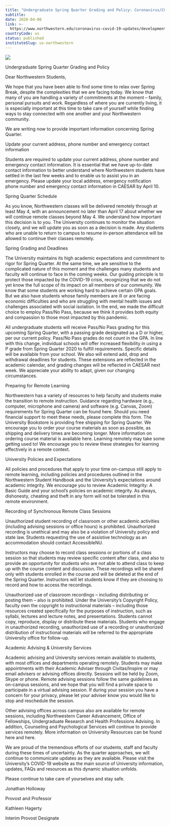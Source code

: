 ```yaml
---
title: "Undergraduate Spring Quarter Grading and Policy: Coronavirus/COVID-19 Updates"
subtitle: 
date: 2020-04-08
link: >-
  https://www.northwestern.edu/coronavirus-covid-19-updates/developments/undergraduate-spring-quarter-grading-and-policy.html
countryCode: us
status: published
instituteSlug: us-northwestern
---
```

![](https://common.northwestern.edu/v8/images/northwestern-thumbnail.jpg)

Undergraduate Spring Quarter Grading and Policy

Dear Northwestern Students,

We hope that you have been able to find some time to relax over Spring Break, despite the complexities that we are facing today. We know that many of you are handling a variety of commitments at the moment – family, personal pursuits and work. Regardless of where you are currently living, it is especially important at this time to take care of yourself while finding ways to stay connected with one another and your Northwestern community.

We are writing now to provide important information concerning Spring Quarter.

Update your current address, phone number and emergency contact information

Students are required to update your current address, phone number and emergency contact information. It is essential that we have up-to-date contact information to better understand where Northwestern students have settled in the last few weeks and to enable us to assist you in an emergency. Please update your local address, emergency notification phone number and emergency contact information in CAESAR by April 10.

Spring Quarter Schedule

As you know, Northwestern classes will be delivered remotely through at least May 4, with an announcement no later than April 17 about whether we will continue remote classes beyond May 4. We understand how important this decision is to you. The University continues to monitor the situation closely, and we will update you as soon as a decision is made. Any students who are unable to return to campus to resume in-person attendance will be allowed to continue their classes remotely.

Spring Grading and Deadlines

The University maintains its high academic expectations and commitment to rigor for Spring Quarter. At the same time, we are sensitive to the complicated nature of this moment and the challenges many students and faculty will continue to face in the coming weeks. Our guiding principle is to protect those impacted by the COVID-19 crisis, recognizing that we do not yet know the full scope of its impact on all members of our community. We know that some students are working hard to achieve certain GPA goals. But we also have students whose family members are ill or are facing economic difficulties and who are struggling with mental health issues and challenges associated with social isolation. In the end, we made the difficult choice to employ Pass/No Pass, because we think it provides both equity and compassion to those most impacted by this pandemic.

All undergraduate students will receive Pass/No Pass grading for this upcoming Spring Quarter, with a passing grade designated as a D or higher, per our current policy. Pass/No Pass grades do not count in the GPA. In line with this change, individual schools will offer increased flexibility in using a P grade from Spring Quarter 2020 to fulfill requirements. Specific details will be available from your school. We also will extend add, drop and withdrawal deadlines for students. These extensions are reflected in the academic calendar, and grading changes will be reflected in CAESAR next week. We appreciate your ability to adapt, given our changing circumstances.

Preparing for Remote Learning

Northwestern has a variety of resources to help faculty and students make the transition to remote instruction. Guidance regarding hardware (e.g., computer, microphone and camera) and software (e.g. Canvas, Zoom) requirements for Spring Quarter can be found here. Should you need financial support to meet these needs, please complete this form. The University Bookstore is providing free shipping for Spring Quarter. We encourage you to order your course materials as soon as possible, as shipping and delivery times are becoming longer. More information on ordering course material is available here. Learning remotely may take some getting used to! We encourage you to review these strategies for learning effectively in a remote context.

University Policies and Expectations

All policies and procedures that apply to your time on-campus still apply to remote learning, including policies and procedures outlined in the Northwestern Student Handbook and the University’s expectations around academic integrity. We encourage you to review Academic Integrity: A Basic Guide and your school’s policies on academic integrity. As always, dishonesty, cheating and theft in any form will not be tolerated in this remote environment.

Recording of Synchronous Remote Class Sessions

Unauthorized student recording of classroom or other academic activities (including advising sessions or office hours) is prohibited. Unauthorized recording is unethical and may also be a violation of University policy and state law. Students requesting the use of assistive technology as an accommodation should contact AccessibleNU.

Instructors may choose to record class sessions or portions of a class session so that students may review specific content after class, and also to provide an opportunity for students who are not able to attend class to keep up with the course content and discussion. These recordings will be shared only with students enrolled in the course and will be deleted at the end of the Spring Quarter. Instructors will let students know if they are choosing to record and how to access the recordings.

Unauthorized use of classroom recordings – including distributing or posting them – also is prohibited. Under the University’s Copyright Policy, faculty own the copyright to instructional materials – including those resources created specifically for the purposes of instruction, such as syllabi, lectures and lecture notes, and presentations. Students cannot copy, reproduce, display or distribute these materials. Students who engage in unauthorized recording, unauthorized use of a recording or unauthorized distribution of instructional materials will be referred to the appropriate University office for follow-up.

Academic Advising & University Services

Academic advising and University services remain available to students, with most offices and departments operating remotely. Students may make appointments with their Academic Adviser through Civitas/Inspire or may email advisers or advising offices directly. Sessions will be held by Zoom, Skype or phone. Remote advising sessions follow the same guidelines as on-campus sessions, and we hope that you will find a private space to participate in a virtual advising session. If during your session you have a concern for your privacy, please let your adviser know you would like to stop and reschedule the session.

Other advising offices across campus also are available for remote sessions, including Northwestern Career Advancement, Office of Fellowships, Undergraduate Research and Health Professions Advising. In addition, Counseling and Psychological Services will continue to provide services remotely. More information on University Resources can be found here and here.

We are proud of the tremendous efforts of our students, staff and faculty during these times of uncertainty. As the quarter approaches, we will continue to communicate updates as they are available. Please visit the University’s COVID-19 website as the main source of University information, updates, FAQs and resources as this dynamic situation unfolds.

Please continue to take care of yourselves and stay safe.

Jonathan Holloway

Provost and Professor

Kathleen Hagerty

Interim Provost Designate